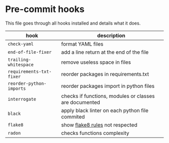# Pre-commit hooks

This file goes through all hooks installed and details what it does.

| hook | description |
| ---- | ----------- |
| `check-yaml` | format YAML files |
| `end-of-file-fixer` | add a line return at the end of the file |
| `trailing-whitespace` | remove useless space in files |
| `requirements-txt-fixer` | reorder packages in requirements.txt |
| `reorder-python-imports` | reorder packages import in python files |
| `interrogate` | checks if functions, modules or classes are documented |
| `black` | apply black linter on each python file commited |
| `flake8` | show [flake8 rules](https://www.flake8rules.com/) not respected |
| `radon` | checks functions complexity |
